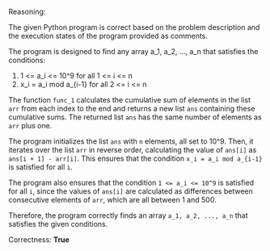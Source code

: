 Reasoning: 

The given Python program is correct based on the problem description and the execution states of the program provided as comments.

The program is designed to find any array a_1, a_2, ..., a_n that satisfies the conditions:

1. 1 <= a_i <= 10^9 for all 1 <= i <= n
2. x_i = a_i mod a_{i-1} for all 2 <= i <= n

The function `func_1` calculates the cumulative sum of elements in the list `arr` from each index to the end and returns a new list `ans` containing these cumulative sums. The returned list `ans` has the same number of elements as `arr` plus one.

The program initializes the list `ans` with `n` elements, all set to 10^9. Then, it iterates over the list `arr` in reverse order, calculating the value of `ans[i]` as `ans[i + 1] - arr[i]`. This ensures that the condition `x_i = a_i mod a_{i-1}` is satisfied for all `i`.

The program also ensures that the condition `1 <= a_i <= 10^9` is satisfied for all `i`, since the values of `ans[i]` are calculated as differences between consecutive elements of `arr`, which are all between 1 and 500.

Therefore, the program correctly finds an array `a_1, a_2, ..., a_n` that satisfies the given conditions.

Correctness: **True**